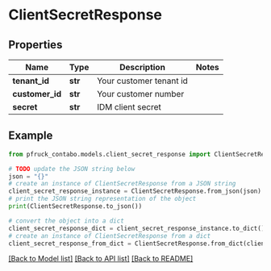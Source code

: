 # ClientSecretResponse


## Properties

Name | Type | Description | Notes
------------ | ------------- | ------------- | -------------
**tenant_id** | **str** | Your customer tenant id | 
**customer_id** | **str** | Your customer number | 
**secret** | **str** | IDM client secret | 

## Example

```python
from pfruck_contabo.models.client_secret_response import ClientSecretResponse

# TODO update the JSON string below
json = "{}"
# create an instance of ClientSecretResponse from a JSON string
client_secret_response_instance = ClientSecretResponse.from_json(json)
# print the JSON string representation of the object
print(ClientSecretResponse.to_json())

# convert the object into a dict
client_secret_response_dict = client_secret_response_instance.to_dict()
# create an instance of ClientSecretResponse from a dict
client_secret_response_from_dict = ClientSecretResponse.from_dict(client_secret_response_dict)
```
[[Back to Model list]](../README.md#documentation-for-models) [[Back to API list]](../README.md#documentation-for-api-endpoints) [[Back to README]](../README.md)


